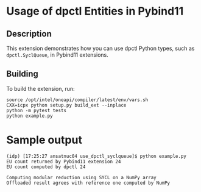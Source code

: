 # Usage of dpctl Entities in Pybind11

## Description

This extension demonstrates how you can use dpctl Python types,
such as ``dpctl.SyclQueue``, in Pybind11
extensions.


## Building 

To build the extension, run:
```
source /opt/intel/oneapi/compiler/latest/env/vars.sh
CXX=icpx python setup.py build_ext --inplace
python -m pytest tests
python example.py
```

# Sample output

```
(idp) [17:25:27 ansatnuc04 use_dpctl_syclqueue]$ python example.py
EU count returned by Pybind11 extension 24
EU count computed by dpctl 24

Computing modular reduction using SYCL on a NumPy array
Offloaded result agrees with reference one computed by NumPy
```
